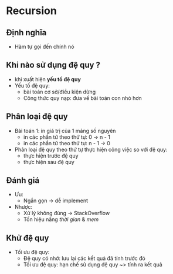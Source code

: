# Recursion

## Định nghĩa 
+ Hàm tự gọi đến chính nó


## Khi nào sử dụng đệ quy ?
+ khi xuất hiện **yếu tố đệ quy**
+ Yếu tố đệ quy:
  + bài toán cơ sở/điều kiện dừng 
  + Công thức quy nạp: đưa về bài toán con nhỏ hơn

## Phân loại đệ quy
+ Bài toán 1: in giá trị của 1 mảng số nguyên
  + in các phần tử theo thứ tự: 0 -> n - 1
  + in các phần tử theo thứ tự: n - 1 -> 0
+ Phân loại đệ quy theo thứ tự thực hiện công việc so với đệ quy:
  + thực hiện trước đệ quy
  + thực hiện sau đệ quy

## Đánh giá
+ Ưu:
  + Ngắn gọn -> dễ implement
+ Nhược:
  + Xử lý không đúng -> StackOverflow
  + Tốn hiệu năng _thời gian_ & _mem_

## Khử đệ quy
+ Tối ưu đệ quy:
  + Đệ quy có nhớ: lưu lại các kết quả đã tính trước đó
  + Tối ưu đệ quy: hạn chế sử dụng đệ quy ~> tính ra kết quả